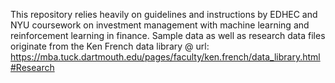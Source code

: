 This repository relies heavily on guidelines and instructions by EDHEC and NYU coursework on investment management with machine learning and reinforcement learning in finance. 
Sample data as well as research data files originate from the Ken French data library @ url: 
https://mba.tuck.dartmouth.edu/pages/faculty/ken.french/data_library.html#Research
